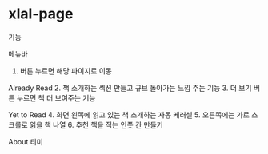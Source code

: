 # xlal-page

기능

메뉴바
1. 버튼 누르면 해당 파이지로 이동

Already Read
2. 책 소개하는 섹션 만들고 규브 돌아가는 느낌 주는 기능
3. 더 보기 버튼 누르면 책 더 보여주는 기능

Yet to Read
4. 화면 왼쪽에 읽고 있는 책 소개하는 자동 케러셀
5. 오른쪽에는 가로 스크롤로 읽을 책 나열
6. 추천 책을 적는 인풋 칸 만들기

About 티미
